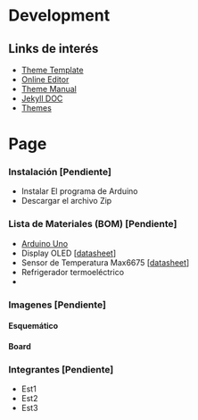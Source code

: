 # Development
## Links de interés
 - [Theme Template](https://pages-themes.github.io/slate/)
 - [Online Editor](https://stackedit.io/editor#)
 - [Theme Manual](https://github.com/pages-themes/slate)
 - [Jekyll DOC](http://import.jekyllrb.com/docs/home/) 
 - [Themes](http://jekyllthemes.org/)



# Page
### Instalación [Pendiente]
 - Instalar El programa de Arduino
 - Descargar el archivo Zip

### Lista de Materiales (BOM) [Pendiente]
 - [Arduino Uno](https://store.arduino.cc/usa/arduino-uno-rev3)
 - Display OLED [[datasheet](http://www.buydisplay.com/download/manual/ER-OLED0.96_Series_Datasheet.pdf)]
 - Sensor de Temperatura Max6675 [[datasheet](https://cdn-shop.adafruit.com/datasheets/MAX6675.pdf)]
 - Refrigerador termoeléctrico
 - 

### Imagenes [Pendiente]
#### Esquemático
#### Board

### Integrantes [Pendiente]
 - Est1
 - Est2
 - Est3
